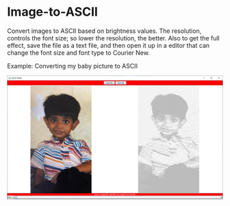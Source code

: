 # Image-to-ASCII
Convert images to ASCII based on brightness values. The resolution, controls the font size; so lower the resolution, the better. Also to get the full effect, save the file as a text file, and then open it up in a editor that can change the font size and font type to Courier New. 

Example: Converting my baby picture to ASCII
<p align="left">
  <img src="ScreenShot.png" width="1000" title="Me as a baby">
</p>
